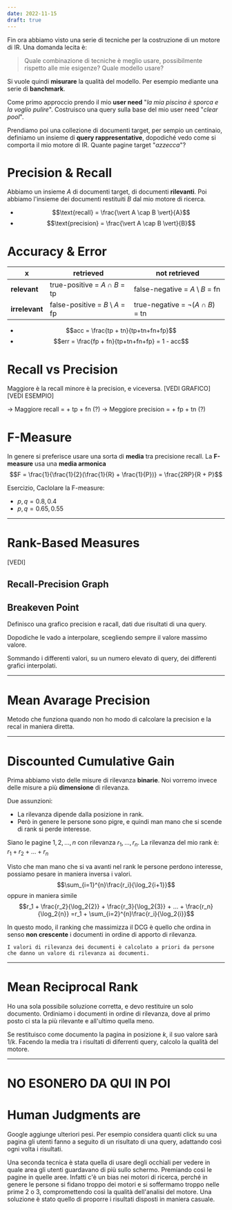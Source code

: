 ```yaml
---
date: 2022-11-15
draft: true
---
```

Fin ora abbiamo visto una serie di tecniche per la costruzione di un motore di IR.
Una domanda lecita è:

> Quale combinazione di tecniche è meglio usare, possibilmente rispetto alle mie esigenze? Quale modello usare?

Si vuole quindi **misurare** la qualità del modello.
Per esempio mediante una serie di **banchmark**.

Come primo approccio prendo il mio **user need** "*la mia piscina è sporca e la voglio pulire*".
Costruisco una query sulla base del mio user need "*clear pool*".

Prendiamo poi una collezione di documenti target, per sempio un centinaio, definiamo un insieme di **query rappresentative**, dopodiché vedo come si comporta il mio motore di IR. Quante pagine target "*azzecca*"?

# Precision & Recall
Abbiamo un insieme $A$ di documenti target, di documenti **rilevanti**.
Poi abbiamo l'insieme dei documenti restituiti $B$ dal mio motore di ricerca.

- $$\text{recall} = \frac{\vert A \cap B \vert}{A}$$
- $$\text{precision} = \frac{\vert A \cap B \vert}{B}$$

# Accuracy & Error

x | **retrieved** | **not retrieved** 
 ---|---|---
**relevant** | true-positive = $A \cap B$ = tp | false-negative = $A \setminus B$ = fn
**irrelevant** | false-positive = $B \setminus A$ = fp| true-negative = $\lnot (A \cap B)$ = tn

- $$acc = \frac{tp + tn}{tp+tn+fn+fp}$$
- $$err = \frac{fp + fn}{tp+tn+fn+fp} = 1 - acc$$

# Recall vs Precision
Maggiore è la recall minore è la precision, e viceversa.
[VEDI GRAFICO]
[VEDI ESEMPIO]

-> Maggiore recall = + tp + fn (?)
-> Meggiore precision =  + fp + tn (?)

# F-Measure
In genere si preferisce usare una sorta di **media** tra precisione recall.
La **F-measure** usa una **media armonica**
$$F = \frac{1}{\frac{1}{2}(\frac{1}{R} + \frac{1}{P})} = \frac{2RP}{R + P}$$

Esercizio, Caclolare la F-measure:
- $p,q = 0.8, 0.4$
- $p,q = 0.65, 0.55$

-----
# Rank-Based Measures
[VEDI]

## Recall-Precision Graph
## Breakeven Point
Definisco una grafico precision e racall, dati due risultati di una query.

Dopodiche le vado a interpolare, scegliendo sempre il valore massimo valore.

Sommando i differenti valori, su un numero elevato di query, dei differenti grafici interpolati.

-----
# Mean Avarage Precision
Metodo che funziona quando non ho modo di calcolare la precision e la recal in maniera diretta.


-----
# Discounted Cumulative Gain
Prima abbiamo visto delle misure di rilevanza **binarie**.
Noi vorremo invece delle misure a più **dimensione** di rilevanza.

Due assunzioni:
- La rilevanza dipende dalla posizione in rank.
- Però in genere le persone sono pigre, e quindi man mano che si scende di rank si perde interesse.

Siano le pagine $1,2, ..., n$ con rilevanza $r_1, ..., r_n$.
La rilevanza del mio rank è: $r_1 + r_2 + ... + r_n$

Visto che man mano che si va avanti nel rank le persone perdono interesse, possiamo pesare in maniera inversa i valori.
$$\sum_{i=1}^{n}\frac{r_i}{\log_2{i+1}}$$
oppure in maniera simile
$$r_1 + \frac{r_2}{\log_2{2}} + \frac{r_3}{\log_2{3}} + ... + \frac{r_n}{\log_2{n}}  =r_1 + \sum_{i=2}^{n}\frac{r_i}{\log_2{i}}$$

In questo modo, il ranking che massimizza il DCG è quello che ordina in senso **non crescente** i documenti in ordine di apporto di rilevanza.

```ad-note
I valori di rilevanza dei documenti è calcolato a priori da persone che danno un valore di rilevanza ai documenti.
```

----
# Mean Reciprocal Rank
Ho una sola possibile soluzione corretta, e devo restituire un solo documento.
Ordiniamo i documenti in ordine di rilevanza, dove al primo posto ci sta la più rilevante e all'ultimo quella meno.

Se restituisco come documento la pagina in posizione $k$, il suo valore sarà $1/k$.
Facendo la media tra i risultati di diferrenti query, calcolo la qualità del motore.

-------
# NO ESONERO DA QUI IN POI
# Human Judgments are
Google aggiunge ulteriori pesi.
Per esempio considera quanti click su una pagina gli utenti fanno a seguito di un risultato di una query, adattando così ogni volta i risultati.

Una seconda tecnica è stata quella di usare degli occhiali per vedere in quale area gli utenti guardavano di più sullo schermo.
Premiando così le pagine in quelle aree.
Infatti c'è un bias nei motori di ricerca, perché in genere le persone si fidano troppo dei motori e si soffermamo troppo nelle prime 2 o 3, compromettendo così la qualità dell'analisi del motore.
Una soluzione è stato quello di proporre i risultati disposti in maniera casuale.